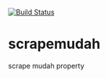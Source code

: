 [![Build Status](https://drone.io/github.com/blacksnow666/scrapemudah/status.png)](https://drone.io/github.com/blacksnow666/scrapemudah/latest)

scrapemudah
===========

scrape mudah property
